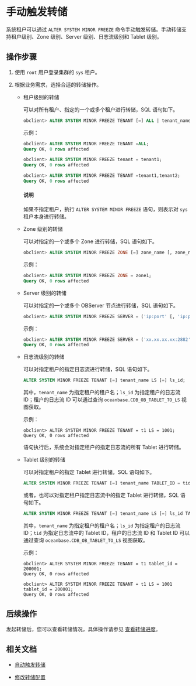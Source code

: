 # 手动触发转储

系统租户可以通过 `ALTER SYSTEM MINOR FREEZE` 命令手动触发转储。手动转储支持租户级别、Zone 级别、Server 级别、日志流级别和 Tablet 级别。

## 操作步骤

1. 使用 `root` 用户登录集群的 `sys` 租户。

2. 根据业务需求，选择合适的转储操作。

   * 租户级别的转储

      可以对所有租户、指定的一个或多个租户进行转储，SQL 语句如下。

      ```sql
      obclient> ALTER SYSTEM MINOR FREEZE TENANT [=] ALL | tenant_name [, tenant_name ...];
      ```

      示例：

      ```sql
      obclient> ALTER SYSTEM MINOR FREEZE TENANT =ALL;
      Query OK, 0 rows affected

      obclient> ALTER SYSTEM MINOR FREEZE tenant = tenant1;
      Query OK, 0 rows affected

      obclient> ALTER SYSTEM MINOR FREEZE TENANT =tenant1,tenant2;
      Query OK, 0 rows affected
      ```

      <main id="notice" type='explain'>
       <h4>说明</h4>
       <p>如果不指定租户，执行 <code>ALTER SYSTEM MINOR FREEZE</code> 语句，则表示对 <code>sys</code> 租户本身进行转储。</p>
      </main>

   * Zone 级别的转储

      可以对指定的一个或多个 Zone 进行转储，SQL 语句如下。

      ```sql
      obclient> ALTER SYSTEM MINOR FREEZE ZONE [=] zone_name [, zone_name ...];
      ```

      示例：

      ```sql
      obclient> ALTER SYSTEM MINOR FREEZE ZONE = zone1;
      Query OK, 0 rows affected
      ```

   * Server 级别的转储

       可以对指定的一个或多个 OBServer 节点进行转储，SQL 语句如下。

       ```sql
       obclient> ALTER SYSTEM MINOR FREEZE SERVER = ('ip:port' [, 'ip:port'...]);
       ```

       示例：

       ```sql
       obclient> ALTER SYSTEM MINOR FREEZE SERVER = ('xx.xx.xx.xx:2882');
       Query OK, 0 rows affected
       ```

   * 日志流级别的转储

     可以对指定租户的指定日志流进行转储，SQL 语句如下。

     ```sql
     ALTER SYSTEM MINOR FREEZE TENANT [=] tenant_name LS [=] ls_id;
     ```

     其中，`tenant_name` 为指定租户的租户名；`ls_id` 为指定租户的日志流 ID；租户的日志流 ID 可以通过查询  `oceanbase.CDB_OB_TABLET_TO_LS` 视图获取。

     示例：

     ```shell
     obclient> ALTER SYSTEM MINOR FREEZE TENANT = t1 LS = 1001;
     Query OK, 0 rows affected
     ```

     语句执行后，系统会对指定租户的指定日志流的所有 Tablet 进行转储。

   * Tablet 级别的转储

     可以对指定租户的指定 Tablet 进行转储，SQL 语句如下。

     ```sql
     ALTER SYSTEM MINOR FREEZE TENANT [=] tenant_name TABLET_ID = tid;
     ```

     或者，也可以对指定租户指定日志流中的指定 Tablet 进行转储，SQL 语句如下。

     ```sql
     ALTER SYSTEM MINOR FREEZE TENANT [=] tenant_name LS [=] ls_id TABLET_ID = tid;
     ```

     其中，`tenant_name` 为指定租户的租户名；`ls_id` 为指定租户的日志流 ID；`tid` 为指定日志流中的 Tablet ID，租户的日志流 ID 和 Tablet ID 可以通过查询  `oceanbase.CDB_OB_TABLET_TO_LS` 视图获取。

     示例：

     ```shell
     obclient> ALTER SYSTEM MINOR FREEZE TENANT = t1 tablet_id = 200001;
     Query OK, 0 rows affected

     obclient> ALTER SYSTEM MINOR FREEZE TENANT = t1 LS = 1001 tablet_id = 200001;
     Query OK, 0 rows affected
     ```

## 后续操作

发起转储后，您可以查看转储情况，具体操作请参见 [查看转储进度](4.view-dump-information.md)。

## 相关文档

* [自动触发转储](../1.dump-management/2.automatically-trigger-dump.md)

* [修改转储配置](../1.dump-management/5.modify-dump-configuration.md)
